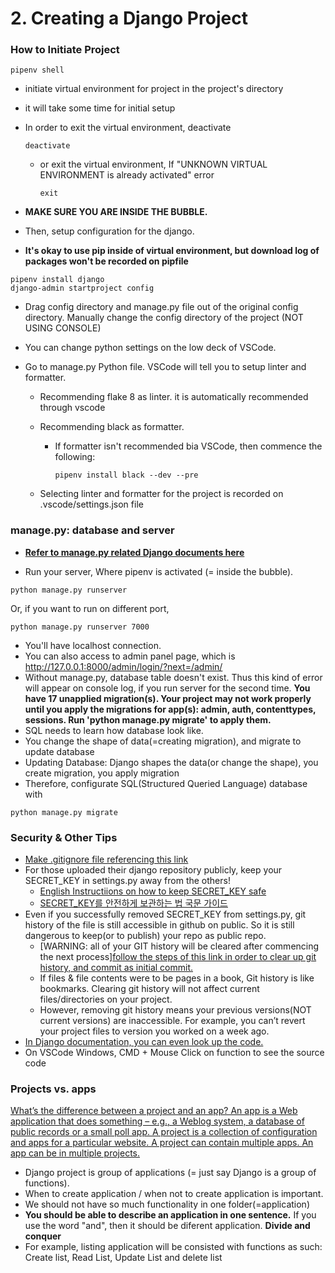 # 2. Creating a Django Project

### How to Initiate Project

```shell
pipenv shell
```

- initiate virtual environment for project in the project's directory

- it will take some time for initial setup

- In order to exit the virtual environment, deactivate

  ```shel
  deactivate
  ```

  - or exit the virtual environment, If "UNKNOWN VIRTUAL ENVIRONMENT is already activated" error

    ```shell
    exit
    ```

- **MAKE SURE YOU ARE INSIDE THE BUBBLE.**

- Then, setup configuration for the django.

- **It's okay to use pip inside of virtual environment, but download log of packages won't be recorded on pipfile**

```shell
pipenv install django
django-admin startproject config
```

- Drag config directory and manage.py file out of the original config directory. Manually change the config directory of the project (NOT USING CONSOLE)

- You can change python settings on the low deck of VSCode.

- Go to manage.py Python file. VSCode will tell you to setup linter and formatter.

  - Recommending flake 8 as linter. it is automatically recommended through vscode

  - Recommending black as formatter.

    - If formatter isn't recommended bia VSCode, then commence the following:

      ```shell
      pipenv install black --dev --pre
      ```

  - Selecting linter and formatter for the project is recorded on .vscode/settings.json file

### manage.py: database and server

- **[Refer to manage.py related Django documents here](https://docs.djangoproject.com/en/3.0/ref/django-admin/)**

- Run your server, Where pipenv is activated (= inside the bubble).

```shell
python manage.py runserver
```

Or, if you want to run on different port,

```shell
python manage.py runserver 7000
```

- You'll have localhost connection.
- You can also access to admin panel page, which is http://127.0.0.1:8000/admin/login/?next=/admin/
- Without manage.py, database table doesn't exist. Thus this kind of error will appear on console log, if you run server for the second time.
  **You have 17 unapplied migration(s). Your project may not work properly until you apply the migrations for app(s): admin, auth, contenttypes, sessions. Run 'python manage.py migrate' to apply them.**
- SQL needs to learn how database look like.
- You change the shape of data(=creating migration), and migrate to update database
- Updating Database: Django shapes the data(or change the shape), you create migration, you apply migration
- Therefore, configurate SQL(Structured Queried Language) database with

```shell
python manage.py migrate
```

### Security & Other Tips

- [Make .gitignore file referencing this link](https://github.com/github/gitignore/blob/master/Python.gitignore)
- For those uploaded their django repository publicly, keep your SECRET_KEY in settings.py away from the others!
  - [English Instructiions on how to keep SECRET_KEY safe](https://www.quora.com/Is-it-possible-to-change-the-secret-key-of-a-Django-application-after-it-deployment-in-production-If-so-what-would-be-the-impacts)
  - [SECRET_KEY를 안전하게 보관하는 법 국문 가이드](https://wayhome25.github.io/django/2017/07/11/django-settings-secret-key/)
- Even if you successfully removed SECRET_KEY from settings.py, git history of the file is still accessible in github on public. So it is still dangerous to keep(or to publish) your repo as public repo.
  - [WARNING: all of your GIT history will be cleared after commencing the next process][follow the steps of this link in order to clear up git history, and commit as initial commit.](https://gist.github.com/stephenhardy/5470814)
  - If files & file contents were to be pages in a book, Git history is like bookmarks. Clearing git history will not affect current files/directories on your project.
  - However, removing git history means your previous versions(NOT current versions) are inaccessible. For example, you can’t revert your project files to version you worked on a week ago.
- [In Django documentation, you can even look up the code.](https://docs.djangoproject.com/en/2.2/_modules/django/contrib/auth/password_validation/#CommonPasswordValidator)
- On VSCode Windows, CMD + Mouse Click on function to see the source code

### Projects vs. apps

[What’s the difference between a project and an app? An app is a Web application that does something – e.g., a Weblog system, a database of public records or a small poll app. A project is a collection of configuration and apps for a particular website. A project can contain multiple apps. An app can be in multiple projects.](https://docs.djangoproject.com/en/3.0/intro/tutorial01/)

- Django project is group of applications (= just say Django is a group of functions).
- When to create application / when not to create application is important.
- We should not have so much functionality in one folder(=application)
- **You should be able to describe an application in one sentence.** If you use the word "and", then it should be diferent application. **Divide and conquer**
- For example, listing application will be consisted with functions as such: Create list, Read List, Update List and delete list
